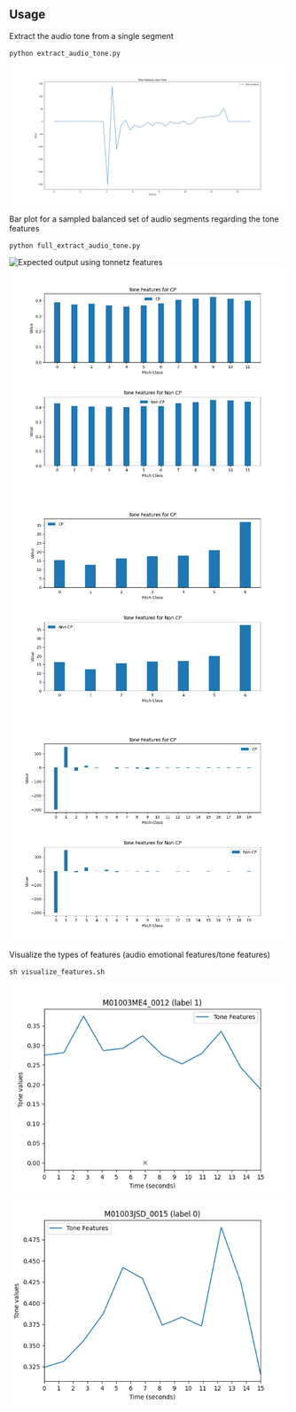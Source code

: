 ## Usage 

Extract the audio tone from a single segment
```
python extract_audio_tone.py
```
![Expected output](output/tone_plot.png)

Bar plot for a sampled balanced set of audio segments regarding the tone features
```
python full_extract_audio_tone.py
```
![Expected output using tonnetz features](tonnetz.png)
![Expected output using chroma features](output/chroma.png)
![Expected output using spectral_contrast features](output/spectral_contrast.png)
![Expected output using mfcc features](output/mfcc.png)


Visualize the types of features (audio emotional features/tone features)

```
sh visualize_features.sh
```
![Expected output for CP segment](output/M01003ME4_0012.png)
![Expected output for non-CP segment](output/M01003JSD_0015.png)

